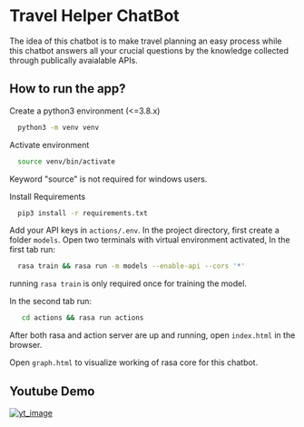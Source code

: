 
# Travel Helper ChatBot

The idea of this chatbot is to make travel planning an easy process while this chatbot answers all your crucial questions by the knowledge collected through publically avaialable APIs.


## How to run the app?

Create a python3 environment (<=3.8.x)

```bash
  python3 -m venv venv
```

Activate environment

```bash
  source venv/bin/activate
```
Keyword "source" is not required for windows users.

Install Requirements

```bash
  pip3 install -r requirements.txt
```
Add your API keys in `actions/.env`.
In the project directory, first create a folder `models`. Open two terminals with virtual environment activated, In the first tab run:

```bash
  rasa train && rasa run -m models --enable-api --cors '*'
```
running `rasa train` is only required once for training the model.

In the second tab run:

```bash
   cd actions && rasa run actions
```
After both rasa and action server are up and running, open `index.html` in the browser.

Open `graph.html` to visualize working of rasa core for this chatbot.
## Youtube Demo

[![yt_image](https://imgur.com/9rx0w5r.png)](https://youtu.be/MCboRcJxsFk)

